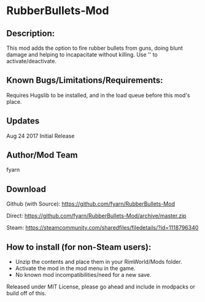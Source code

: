 # RubberBullets-Mod
## Description:
This mod adds the option to fire rubber bullets from guns, doing blunt damage and helping to incapacitate without killing. Use '\' to activate/deactivate.

## Known Bugs/Limitations/Requirements:
Requires Hugslib to be installed, and in the load queue before this mod's place.

## Updates
Aug 24 2017
Initial Release

## Author/Mod Team
fyarn

## Download
Github (with Source): https://github.com/fyarn/RubberBullets-Mod

Direct: https://github.com/fyarn/RubberBullets-Mod/archive/master.zip

Steam: https://steamcommunity.com/sharedfiles/filedetails/?id=1118796340

## How to install (for non-Steam users):
- Unzip the contents and place them in your RimWorld/Mods folder.
- Activate the mod in the mod menu in the game.
- No known mod incompatibilities/need for a new save.

Released under MIT License, please go ahead and include in modpacks or build off of this.
